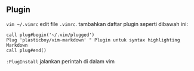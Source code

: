 ## Plugin
`vim ~/.vimrc` edit file `.vimrc`. tambahkan daftar plugin seperti dibawah ini:
```
call plug#begin('~/.vim/plugged')
Plug 'plasticboy/vim-markdown' " Plugin untuk syntax highlighting Markdown
call plug#end()
```
`:PlugInstall` jalankan perintah di dalam vim